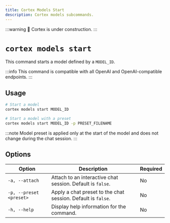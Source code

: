 ```yaml
---
title: Cortex Models Start
description: Cortex models subcommands.
---
```


:::warning
🚧 Cortex is under construction.
:::

# `cortex models start`

This command starts a model defined by a `MODEL_ID`.

:::info
This command is compatible with all OpenAI and OpenAI-compatible endpoints.
:::

## Usage

```bash
# Start a model
cortex models start MODEL_ID

# Start a model with a preset
cortex models start MODEL_ID -p PRESET_FILENAME
```

:::note
Model preset is applied only at the start of the model and does not change during the chat session.
:::

## Options

| Option                   | Description                                                               | Required |
|--------------------------|---------------------------------------------------------------------------|-------------------|
| `-a, --attach`           | Attach to an interactive chat session. Default is `false`.                | No          |
| `-p, --preset <preset>`  | Apply a chat preset to the chat session. Default is `false`.              | No          |
| `-h, --help`             | Display help information for the command.                                  | No          |

